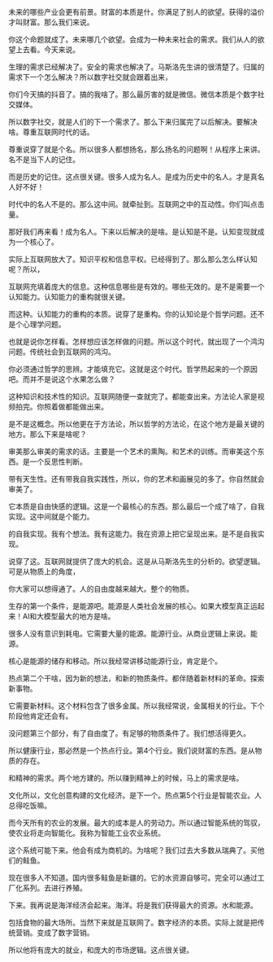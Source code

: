 未来的哪些产业会更有前景。财富的本质是什。你满足了别人的欲望。获得的溢价才叫财富。那么我们来说。

你这个命题就成了。未来哪几个欲望。会成为一种未来社会的需求。我们从人的欲望上去看。今天来说。

生理的需求已经解决了。安全的需求也解决了。马斯洛先生讲的很清楚了。归属的需求下一个怎么解决？所以数字社交就会跟着出来，

你们今天搞的抖音了。搞的我啥了。那么最厉害的就是微信。微信本质是个数字社交媒体。

所以数字社交，就是人们的下一个需求了。那么下来归属完了以后解决。要解决啥。尊重互联网时代的话。

尊重说穿了就是个名。所以很多人都想扬名，那么扬名的问题啊！从程序上来讲。名不是当下人的记住。

而是历史的记住。这点很关键。很多人成为名人。是成为历史中的名人。才是真名人好不好！

时代中的名人不是的。那么这中间。就牵扯到。互联网之中的互动性。你们叫点击量。

那好我们再来看！成为名人。下来以后解决的是啥。是认知是不是。认知变现就成为一个核心了。

实际上互联网放大了。知识平权和信息平权。已经得到了。那么那么怎么样认知呢？所以，

互联网充填着庞大的信息。这种信息哪些是有效的。哪些无效的。是不是需要一个认知能力。认知能力的重构就很关键。

而这种。认知能力的重构的本质。说穿了是重构。你的认知论是个哲学问题。还不是个心理学问题。

也就是说你怎样看。怎样想应该怎样做的问题。所以这个时代，就出现了一个鸿沟问题。传统社会到互联网的鸿沟。

你必须通过哲学的思辨。才能填充它。这就是这个时代。哲学热起来的一个原因吧。而并不是说这个水果怎么做？

这种知识和技术性的知识。互联网随便一查就完了。都能查出来。方法论人家是视频拍完。你照着做都能做出来。

是不是这概念。所以他更在于方法论，所以哲学的方法论，在这个地方是最关键的地方。那么下来是啥呢？

审美那么审美的需求的话。主要是一个艺术的熏陶。和艺术的训练。而审美这个东西。是一个反思性判断。

带有天生性。还有带我自我实践性，所以，你的艺术和画展见的多了。你自然就会审美了。

它本质是自由快感的逻辑。这是一个最核心的东西。那么最后一个成了啥了，自我实现。这中间就是个能力。

的自我实现。我有个想法。我有这能力。我在资源上把它呈现出来。是不是自我实现。

说穿了这。互联网就提供了庞大的机会。这是从马斯洛先生的分析的。欲望逻辑。可是从物质上的角度，

你大家可以想得通了。人的自由度越来越大。整个的物质。

生存的第一个条件，是能源吧。能源是人类社会发展的核心。如果大模型真正运起来！AI和大模型最大的地方是啥。

很多人没有意识到耗电。它需要大量的能源。能源行业。从商业逻辑上来说。能源。

核心是能源的储存和移动。所以我经常讲移动能源行业，肯定是个。

热点第二个干啥，因为新的想法，和新的物质条件。都伴随着新材料的革命。探索新事物。

它需要新材料。这个材料包含了很多金属。所以我经常说，金属相关的行业。下个阶段他肯定还会有。

没问题第三个部分，有了自由度了。有足够的物质条件了。我们想活得更久。

所以健康行业，那必然是一个热点行业。第4个行业。我们说财富的东西。是从物质的存在。

和精神的需求。两个地方建的。所以赚到精神上的时候，马上的需求是啥。

文化所以，文化创意构建的文化经济。是下一个。热点第5个行业是智能农业。人总得吃饭嘛。

而今天所有的农业的发展。最大的成本是人的劳动力。所以通过智能系统的驾驭，使农业将走向智能化。我称为智能工业农业系统。

这个系统可能下来。他会有成为商机的。为啥呢？我们过去大多数从瑞典了。买他们的鲑鱼。

现在很多人不知道。国内很多鲑鱼是新疆的。它的水资源自够可。完全可以通过工厂化系列。去进行养殖。

下来。我再说是海洋经济会起来。海洋。将是我们获得最大的资源。水和能源。

包括食物的最大场所。当然下来就是互联网了。数字经济的本质。实际上就是把传统营销。变成了数字营销。

所以他将有庞大的就业，和庞大的市场逻辑。这点很关键。